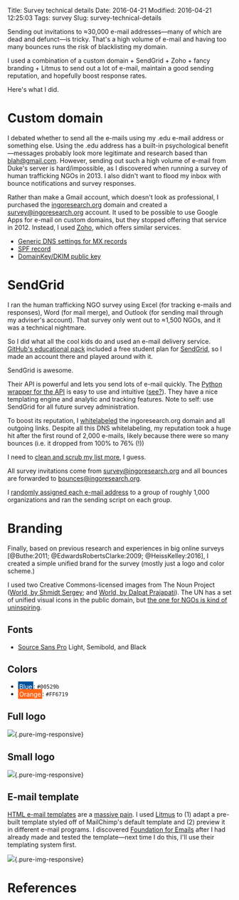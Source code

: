 Title: Survey technical details
Date: 2016-04-21
Modified: 2016-04-21 12:25:03
Tags: survey
Slug: survey-technical-details

Sending out invitations to ≈30,000 e-mail addresses—many of which are dead and defunct—is tricky. That's a high volume of e-mail and having too many bounces runs the risk of blacklisting my domain.

I used a combination of a custom domain + SendGrid + Zoho + fancy branding + Litmus to send out a lot of e-mail, maintain a good sending reputation, and hopefully boost response rates.

Here's what I did.


# Custom domain

I debated whether to send all the e-mails using my .edu e-mail address or something else. Using the .edu address has a built-in psychological benefit—messages probably look more legitimate and research based than blah@gmail.com. However, sending out such a high volume of e-mail from Duke's server is hard/impossible, as I discovered when running a survey of human trafficking NGOs in 2013. I also didn't want to flood my inbox with bounce notifications and survey responses.

Rather than make a Gmail account, which doesn't look as professional, I purchased the [ingoresearch.org](https://www.ingoresearch.org/) domain and created a survey@ingoresearch.org account. It used to be possible to use Google Apps for e-mail on custom domains, but they stopped offering that service in 2012. Instead, I used [Zoho](https://www.zoho.com/), which offers similar services.

- [Generic DNS settings for MX records](https://www.zoho.com/mail/help/adminconsole/configure-email-delivery.html)
- [SPF record](https://www.zoho.com/mail/help/adminconsole/spf-configuration.html)
- [DomainKey/DKIM public key](https://www.zoho.com/mail/help/adminconsole/domain-keys-configuration.html)


# SendGrid

I ran the human trafficking NGO survey using Excel (for tracking e-mails and responses), Word (for mail merge), and Outlook (for sending mail through my adviser's account). That survey only went out to ≈1,500 NGOs, and it was a technical nightmare.

So I did what all the cool kids do and used an e-mail delivery service. [GitHub's educational pack](https://education.github.com/pack) included a free student plan for [SendGrid](https://sendgrid.com/), so I made an account there and played around with it.

SendGrid is awesome.

Their API is powerful and lets you send lots of e-mail quickly. The [Python wrapper for the API](https://github.com/sendgrid/sendgrid-python) is easy to use and intuitive ([see?](https://github.com/andrewheiss/Dissertation/blob/master/Data/Survey/send_mail.py)). They have a nice templating engine and analytic and tracking features. Note to self: use SendGrid for all future survey administration.

To boost its reputation, I [whitelabeled](https://sendgrid.com/docs/User_Guide/Settings/Whitelabel/index.html) the ingoresearch.org domain and all outgoing links. Despite all this DNS whitelabeling, my reputation took a huge hit after the first round of 2,000 e-mails, likely because there were so many bounces (i.e. it dropped from 100% to 76% (!))

I need to [clean and scrub my list more](https://sendgrid.com/docs/Classroom/Deliver/Address_Lists/list_scrubbing_guide.html), I guess.

All survey invitations come from survey@ingoresearch.org and all bounces are forwarded to bounces@ingoresearch.org.

I [randomly assigned each e-mail address](https://github.com/andrewheiss/Dissertation/blob/master/Data/Survey/master_ingo_list.R) to a group of roughly 1,000 organizations and ran the sending script on each group.

# Branding

Finally, based on previous research and experiences in big online surveys [@Buthe:2011; @EdwardsRobertsClarke:2009; @HeissKelley:2016], I created a simple unified brand for the survey (mostly just a logo and color scheme.)

I used two Creative Commons-licensed images from The Noun Project ([World, by Shmidt Sergey](https://thenounproject.com/term/world/149710/); and [World, by Dalpat Prajapati](https://thenounproject.com/term/world/64588/)). The UN has a set of unified visual icons in the public domain, but [the one for NGOs is kind of uninspiring](https://thenounproject.com/term/ngo-office/4403/).

## Fonts

- [Source Sans Pro](https://github.com/adobe-fonts/source-sans-pro) Light, Semibold, and Black

## Colors

- <span style="padding: 0.2em; background-color: #00529b; color: #ffffff;">Blue</span>: `#00529b`
- <span style="padding: 0.2em; background-color: #FF6719; color: #ffffff;">Orange</span>: `#FF6719`

## Full logo

![](/files/images/ingo-survey-logo-big.png){.pure-img-responsive}

## Small logo

![](/files/images/ingo-survey-logo.png){.pure-img-responsive}


## E-mail template

[HTML e-mail templates](http://webdesign.tutsplus.com/tutorials/what-you-should-know-about-html-email--webdesign-12908) are a [massive pain](http://genius.com/7982100). I used [Litmus](https://litmus.com/) to (1) adapt a pre-built template styled off of MailChimp's default template and (2) preview it in different e-mail programs. I discovered [Foundation for Emails](http://foundation.zurb.com/emails.html) after I had already made and tested the template—next time I do this, I'll use their templating system first.

![](/files/images/ingo-survey-email.png){.pure-img-responsive}


# References
